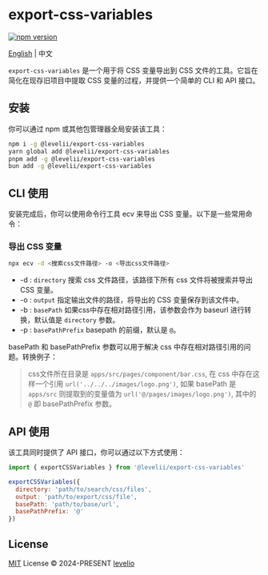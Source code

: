 # export-css-variables

[![npm version][npm-version-src]][npm-version-href]

[English](./README.md) | 中文

`export-css-variables` 是一个用于将 CSS 变量导出到 CSS 文件的工具。它旨在简化在现存旧项目中提取 CSS 变量的过程，并提供一个简单的 CLI 和 API 接口。

## 安装

你可以通过 npm 或其他包管理器全局安装该工具：

```bash
npm i -g @levelii/export-css-variables
yarn global add @levelii/export-css-variables
pnpm add -g @levelii/export-css-variables
bun add -g @levelii/export-css-variables
```

## CLI 使用

安装完成后，你可以使用命令行工具 ecv 来导出 CSS 变量。以下是一些常用命令：

### 导出 CSS 变量

```bash
npx ecv -d <搜索css文件路径> -o <导出css文件路径>
```

- -d : `directory` 搜索 css 文件路径，该路径下所有 css 文件将被搜索并导出 CSS 变量。
- -o : `output` 指定输出文件的路径，将导出的 CSS 变量保存到该文件中。
- -b : `basePath` 如果css中存在相对路径引用，该参数会作为 baseurl 进行转换，默认值是 `directory` 参数。
- -p : `basePathPrefix` basepath 的前缀，默认是 `@`。

basePath 和 basePathPrefix 参数可以用于解决 css 中存在相对路径引用的问题。转换例子：

> css文件所在目录是 `apps/src/pages/component/bar.css`, 在 css 中存在这样一个引用 `url('../../../images/logo.png')`, 如果 basePath 是 `apps/src` 则提取到的变量值为 `url('@/pages/images/logo.png')`, 其中的 `@` 即 basePathPrefix 参数。

## API 使用

该工具同时提供了 API 接口，你可以通过以下方式使用：

```javascript
import { exportCSSVariables } from '@levelii/export-css-variables'

exportCSSVariables({
  directory: 'path/to/search/css/files',
  output: 'path/to/export/css/file',
  basePath: 'path/to/base/url',
  basePathPrefix: '@'
})
```

## License

[MIT](./LICENSE) License © 2024-PRESENT [levelio](https://github.com/levelio)

[npm-version-src]: https://img.shields.io/npm/v/@levelii/export-css-variables?style=flat&colorA=080f12&colorB=1fa669
[npm-version-href]: https://npmjs.com/package/@levelii/export-css-variables
